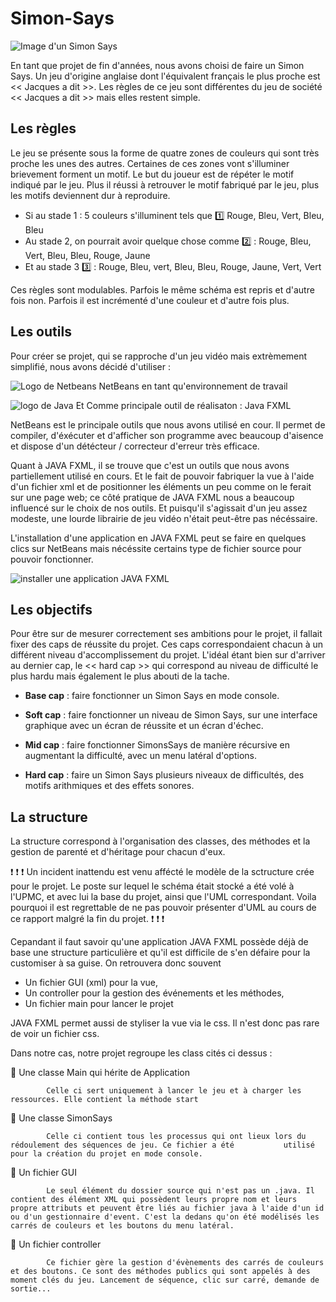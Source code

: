 # Simon-Says

![Image d'un Simon Says](http://meesterwouter.weebly.com/uploads/4/2/3/3/42339249/4818014_orig.png)

En tant que projet de fin d'années, nous avons choisi de faire un Simon Says. Un jeu d'origine anglaise dont l'équivalent français le plus proche est << Jacques a dit >>. Les règles de ce jeu sont différentes du jeu de société << Jacques a dit >> mais elles restent simple.  

## Les règles

Le jeu se présente sous la forme de quatre zones de couleurs qui sont très proche les unes des autres. Certaines de ces zones vont s'illuminer brievement forment un motif. Le but du joueur est de répéter le motif indiqué par le jeu. Plus il réussi à retrouver le motif fabriqué par le jeu, plus les motifs deviennent dur à reproduire.  
  
 - Si au stade 1 : 5 couleurs s'illuminent tels que  :one: Rouge, Bleu, Vert, Bleu, Bleu
 - Au stade 2, on pourrait avoir quelque chose comme  :two: : Rouge, Bleu, Vert, Bleu, Bleu, Rouge, Jaune
 - Et au stade 3  :three: : Rouge, Bleu, vert, Bleu, Bleu, Rouge, Jaune, Vert, Vert
 
 Ces règles sont modulables. Parfois le même schéma est repris et d'autre fois non. Parfois il est incrémenté d'une couleur et d'autre fois plus.

## Les outils

Pour créer se projet, qui se rapproche d'un jeu vidéo mais extrèmement simplifié, nous avons décidé d'utiliser :

![Logo de Netbeans](https://dl2.macupdate.com/images/icons128/12078.png?d=1430771912) NetBeans en tant qu'environnement de travail       
  
![logo de Java](https://dynamicimagesfr-v2b.netdna-ssl.com/product_class_external_product/java_128.png) Et Comme principale outil de réalisaton : Java FXML
  

NetBeans est le principale outils que nous avons utilisé en cour. Il permet de compiler, d'éxécuter et d'afficher son programme avec beaucoup d'aisence et dispose d'un détécteur / correcteur d'erreur très efficace.

Quant à JAVA FXML, il se trouve que c'est un outils que nous avons partiellement utilisé en cours. Et le fait de pouvoir fabriquer la vue à l'aide d'un fichier xml et de positionner les éléments un peu comme on le ferait sur une page web; ce côté pratique de JAVA FXML nous a beaucoup influencé sur le choix de nos outils. Et puisqu'il s'agissait d'un jeu assez modeste, une lourde librairie de jeu vidéo n'était peut-être pas nécéssaire.

L'installation d'une application en JAVA FXML peut se faire en quelques clics sur NetBeans mais nécéssite certains type de fichier source pour pouvoir fonctionner.
  
  ![installer une application JAVA FXML](https://docs.oracle.com/javafx/scenebuilder/1/use_java_ides/img/nb-create-fxml-app.gif)
  
## Les objectifs

Pour être sur de mesurer correctement ses ambitions pour le projet, il fallait fixer des caps de réussite du projet. Ces caps correspondaient chacun à un différent niveau d'accomplissement du projet. L'idéal étant bien sur d'arriver au dernier cap, le << hard cap >> qui correspond au niveau de difficulté le plus hardu mais également le plus abouti de la tache.

- **Base cap** : faire fonctionner un Simon Says en mode console.

- **Soft cap** : faire fonctionner un niveau de Simon Says, sur une interface graphique avec un écran de réussite et un écran d'échec.
  
- **Mid cap** : faire fonctionner SimonsSays de manière récursive en augmentant la difficulté, avec un menu latéral d'options.
  
- **Hard cap** : faire un Simon Says plusieurs niveaux de difficultés, des motifs arithmiques et des effets sonores.

## La structure

La structure correspond à l'organisation des classes, des méthodes et la gestion de parenté et d'héritage pour chacun d'eux.

 :exclamation:  :exclamation:  :exclamation: Un incident inattendu est venu affécté le modèle de la sctructure crée pour le projet. Le poste sur lequel le schéma était stocké a été volé à l'UPMC, et avec lui la base du projet, ainsi que l'UML correspondant. Voila pourquoi il est regrettable de ne pas pouvoir présenter d'UML au cours de ce rapport malgré la fin du projet.  :exclamation:  :exclamation:  :exclamation:

Cepandant il faut savoir qu'une application JAVA FXML possède déjà de base une structure particulière et qu'il est difficile de s'en défaire pour la customiser à sa guise. On retrouvera donc souvent

- Un fichier GUI (xml) pour la vue,
- Un controller pour la gestion des événements et les méthodes,
- Un fichier main pour lancer le projet

JAVA FXML permet aussi de styliser la vue via le css. Il n'est donc pas rare de voir un fichier css.

Dans notre cas, notre projet regroupe les class cités ci dessus :

 :paperclip: Une classe Main qui hérite de Application
 
            Celle ci sert uniquement à lancer le jeu et à charger les ressources. Elle contient la méthode start
 
 :paperclip: Une classe SimonSays
 
            Celle ci contient tous les processus qui ont lieux lors du rédoulement des séquences de jeu. Ce fichier a été           utilisé pour la création du projet en mode console. 
            
 :paperclip: Un fichier GUI
 
            Le seul élément du dossier source qui n'est pas un .java. Il contient des élément XML qui possèdent leurs propre nom et leurs propre attributs et peuvent être liés au fichier java à l'aide d'un id ou d'un gestionnaire d'event. C'est la dedans qu'on été modélisés les carrés de couleurs et les boutons du menu latéral.
            
 :paperclip: Un fichier controller
 
            Ce fichier gère la gestion d'évènements des carrés de couleurs et des boutons. Ce sont des méthodes publics qui sont appelés à des moment clés du jeu. Lancement de séquence, clic sur carré, demande de sortie...
